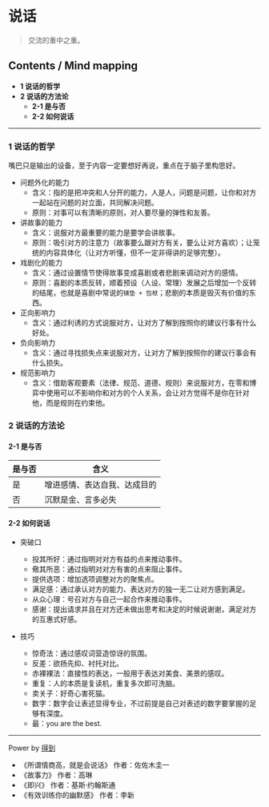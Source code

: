 # 说话
> 交流的重中之重。

## Contents / Mind mapping
- **1 说话的哲学**
- **2 说话的方法论**
  - **2-1 是与否**
  - **2-2 如何说话**

---

### 1 说话的哲学

嘴巴只是输出的设备，至于内容一定要想好再说，重点在于脑子里构思好。

- 问题外化的能力
  - 含义：指的是把冲突和人分开的能力，人是人，问题是问题，让你和对方一起站在问题的对立面，共同解决问题。
  - 原则：对事可以有清晰的原则，对人要尽量的弹性和友善。
- 讲故事的能力
  - 含义：说服对方最重要的能力是要学会讲故事。
  - 原则：吸引对方的注意力（故事要么跟对方有关，要么让对方喜欢）；让笼统的内容具体化（让对方听懂，但不一定非得讲的足够完整）。
- 戏剧化的能力
  - 含义：通过设置情节使得故事变成喜剧或者悲剧来调动对方的感情。
  - 原则：喜剧的本质反转，顺着预设（人设、常理）发展之后增加一个反转的结尾，也就是喜剧中常说的`铺垫 + 包袱`；悲剧的本质是毁灭有价值的东西。
- 正向影响力
  - 含义：通过利诱的方式说服对方，让对方了解到按照你的建议行事有什么好处。
- 负向影响力
  - 含义：通过寻找损失点来说服对方，让对方了解到按照你的建议行事会有什么损失。
- 规范影响力
  - 含义：借助客观要素（法律、规范、道德、规则）来说服对方，在零和博弈中使用可以不影响你和对方的个人关系，会让对方觉得不是你在针对他，而是规则在约束他。



### 2 说话的方法论

#### 2-1 是与否

|是与否|含义|
|  --  | -- |
|是|增进感情、表达自我、达成目的|
|否|沉默是金、言多必失|

#### 2-2 如何说话

- 突破口
  - 投其所好：通过指明对对方有益的点来推动事件。
  - 儆其所恶：通过指明对对方有害的点来阻止事件。
  - 提供选项：增加选项调整对方的聚焦点。
  - 满足感：通过承认对方的能力、表达对方的独一无二让对方感到满足。
  - 从众心理：号召对方与自己一起合作来推动事件。
  - 感谢：提出请求并且在对方还未做出思考和决定的时候说谢谢，满足对方的互惠式好感。

- 技巧
  - 惊奇法：通过感叹词营造惊讶的氛围。
  - 反差：欲扬先抑、衬托对比。
  - 赤裸裸法：直接性的表达，一般用于表达对美食、美景的感叹。
  - 重复：人的本质是复读机，重复多次即可洗脑。
  - 卖关子：好奇心害死猫。
  - 数字：数字会让表述显得专业，不过前提是自己对表述的数字要掌握的足够有深度。
  - 最：you are the best.



---
Power by [得到](https://www.igetget.com)
- 《所谓情商高，就是会说话》 作者：佐佐木圭一
- 《故事力》 作者：高琳
- 《即兴》 作者：基斯·约翰斯通
- 《有效训练你的幽默感》 作者：李新
